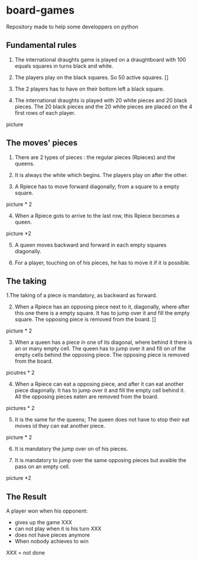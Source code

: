 # board-games

Repository made to help some developpers on python

## Fundamental rules

1. The international draughts game is played on a draughtboard with 100 equals squares in turns black and white.

2. The players play on the black squares. So 50 active squares. []

3. The 2 players has to have on their bottom left a black square.

4. The international draughts is played with 20 white pieces and 20 black pieces. The 20 black pieces and the 20 white pieces are placed on the 4 first rows of each player.

picture


## The moves' pieces

1. There are 2 types of pieces : the regular pieces (Rpieces) and the queens.

2. It is always the white which begins. The players play on after the other.

3. A Rpiece has to move forward diagonally; from a square to a empty square.

picture * 2

4. When a Rpiece gots to arrive to the last row, this Rpiece becomes a queen.

picture *2

5. A queen moves backward and forward in each empty squares diagonally.

6. For a player, touching on of his pieces, he has to move it if it is possible.

## The taking

1.The taking of a piece is mandatory, as backward as forward.

2. When a Rpiece has an opposing piece next to it, diagonally, where after this one there is a empty square. It has to jump over it and fill the empty square. The opposing piece is removed from the board. []

picture * 2

3. When a queen has a piece in one of its diagonal, where behind it there is an or many empty cell. The queen has to jump over it and fill on of the empty cells behind the opposing piece. The opposing piece is removed from the board.

picutres * 2

4. When a Rpiece can eat a opposing piece, and after it can eat another piece diagonally. It has to jump over it and fill the empty cell behind it. All the opposing pieces eaten are removed from the board.

pictures * 2

5. It is the same for the queens; The queen does not have to stop their eat moves id they can eat another piece.

picture * 2

6. It is mandatory the jump over on of his pieces.

7. It is mandatory to jump over the same opposing pieces but avaible the pass on an empty cell.

picture *2

## The Result

A player won when his opponent:

  * gives up the game XXX
  * can not play when it is his turn XXX
  * does not have pieces anymore
  * When nobody achieves to win


XXX = not done
